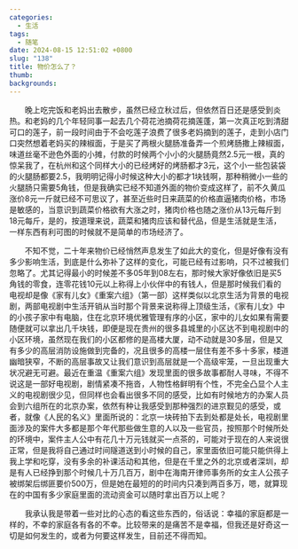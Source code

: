 ```yaml
---
categories:
  - 生活
tags:
  - 随笔
date: 2024-08-15 12:51:02 +0800
slug: "138"
title: 物价怎么了？
thumb: 
backgrounds:
---
```


&emsp;&emsp;晚上吃完饭和老妈出去散步，虽然已经立秋过后，但依然百日还是感受到炎热。和老妈的几个年轻同事一起去几个荷花池摘荷花摘莲蓬，第一次真正吃到清甜可口的莲子，前一段时间由于不会吃莲子浪费了很多老妈摘到的莲子，走到小店门口突然想着老妈买的辣椒面，于是买了两根火腿肠准备弄一个煎烤肠撒上辣椒面，味道丝毫不逊色外面的小摊，付款的时候两个小小的火腿肠竟然2.5元一根，真的惊呆我了，在杭州和这个同样大小的已经烤好的烤肠都才3元，这个小一些包装袋的火腿肠都要2.5，我明明记得小时候这种大小的都才1块钱啊，那种稍微小一些的火腿肠只需要5角钱，但是我确实已经不知道外面的物价变成这样了，前不久黄瓜涨价8元一斤就已经不可思议了，甚至近些时日来蔬菜的价格直逼猪肉价格，市场是敏感的，当意识到蔬菜价格欲有大涨之时，猪肉价格也随之涨价从13元每斤到18元每斤，是的，按道理来说，蔬菜和猪肉应该和替代品，但是生活就是生活，一样东西有利可图的时候就不是简单的市场经济了。

&emsp;&emsp;不知不觉，二十年来物价已经悄然声息发生了如此大的变化，但是好像有没有多少影响生活，到底是什么弥补了这样的变化，可能已经有过影响，只不过被我们忽略了。尤其记得最小的时候差不多05年到08左右，那时候大家好像依旧是买5角钱的零食，连零花钱10元以上称得上小伙伴中的有钱人，但是那时候我们看的电视却是像《家有儿女》《重案六组》（第一部）这样类似以北京生活为背景的电视剧，两部电视剧中生活开销从当时那个背景来说称得上顶级生活，《家有儿女》中的小孩子家中有电脑，住在北京环境优雅管理有序的小区，家中的儿女如果有需要随便就可以拿出几千块钱，即便是现在贵州的很多县城里的小区达不到电视剧中的小区环境，虽然现在我们的小区都修的是高楼大厦，动不动就是30多层，但是又有多少的高层消防设施做到完备的，况且很多的高楼一层住有差不多十多家，楼道幽暗狭窄，不断的高层事故又让我们意识到高层就是一个高级牢笼，一旦出现重大状况避无可避。最近在重温《重案六组》发现里面的很多故事都耐人寻味，不得不说这是一部好电视剧，剧情紧凑不拖沓，人物性格鲜明有个性，不完全凸显个人主义的电视剧很少见，但同样也会看出很多不同的感受，比如有时候地方的办案人员会到六组所在的北京办案，依然有种让我感受到那种强烈的进京觐见的感受，或者，就像《人民的名义》里面所说的：北京一块砖拍下去到处都是处长，电视剧里面涉及的案件大多都是那个年代那些做生意的人以及一些官员，按照那个时候所处的环境中，案件主人公中有花几十万元钱就买一点茶的，可能对于现在的人来说很正常，但是我将自己通过时间隧道送到小时候的自己，家里面依旧可能只能供得上我上学和吃穿，没有多余的补课活动和其他，但是在千里之外的北京或者深圳，却是有人已经挣到那个时候几十万几百万，剧中在海南开律师事务所的女主人公孩子被绑架后绑匪要价500万，但是她在最短的的时间内只凑到两百多万，嗯，就算现在的中国有多少家庭里面的流动资金可以随时拿出百万以上呢？

&emsp;&emsp;我承认我是带着一些对比的心态的看这些东西的，俗话说：幸福的家庭都是一样的，不幸的家庭各有各的不幸。比较带来的是痛苦不是幸福，但我还是好奇这一切是如何发生的，或者为何要这样发生，目前还不得而知。

